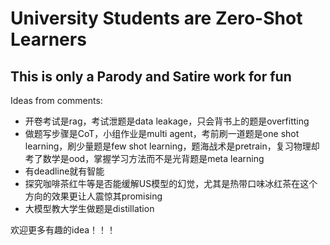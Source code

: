# University Students are Zero-Shot Learners
## This is only a **Parody** and **Satire** work for fun
Ideas from comments:
- 开卷考试是rag，考试泄题是data leakage，只会背书上的题是overfitting
- 做题写步骤是CoT，小组作业是multi agent，考前刷一道题是one shot learning，刷少量题是few shot learning，题海战术是pretrain，复习物理却考了数学是ood，掌握学习方法而不是光背题是meta learning
- 有deadline就有智能
- 探究咖啡茶红牛等是否能缓解US模型的幻觉，尤其是热带口味冰红茶在这个方向的效果更让人震惊其promising
- 大模型教大学生做题是distillation

欢迎更多有趣的idea！！！
